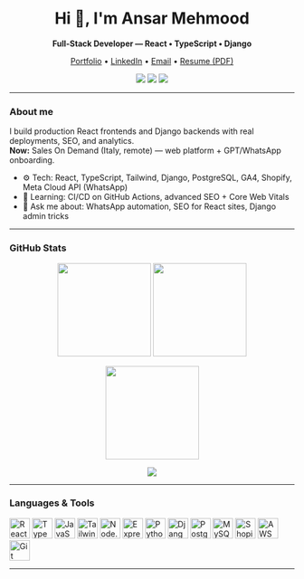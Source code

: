 <h1 align="center">Hi 👋, I'm Ansar Mehmood</h1>
<p align="center"><b>Full-Stack Developer — React • TypeScript • Django</b></p>

<p align="center">
  <a href="https://bit.ly/ansar-portfolio">Portfolio</a> •
  <a href="https://linkedin.com/in/ansarmehmood67">LinkedIn</a> •
  <a href="mailto:ansarmehmood@gmail.com">Email</a> •
  <a href="https://docs.google.com/document/d/17tDKq2ws2IGmVVYxUOiqOj6mAm-lJMAtwZ8WWnuJoPQ/export?format=pdf">Resume (PDF)</a>
</p>

<p align="center">
  <a href="https://bit.ly/ansar-portfolio"><img src="https://img.shields.io/badge/Portfolio-Live-blue?style=for-the-badge" /></a>
  <a href="https://linkedin.com/in/ansarmehmood67"><img src="https://img.shields.io/badge/LinkedIn-Connect-0A66C2?style=for-the-badge" /></a>
  <a href="mailto:ansarmehmood@gmail.com"><img src="https://img.shields.io/badge/Email-Contact-informational?style=for-the-badge" /></a>
</p>

---

### About me
I build production React frontends and Django backends with real deployments, SEO, and analytics.  
**Now:** Sales On Demand (Italy, remote) — web platform + GPT/WhatsApp onboarding.

- ⚙️ Tech: React, TypeScript, Tailwind, Django, PostgreSQL, GA4, Shopify, Meta Cloud API (WhatsApp)
- 🌱 Learning: CI/CD on GitHub Actions, advanced SEO + Core Web Vitals
- 💬 Ask me about: WhatsApp automation, SEO for React sites, Django admin tricks

---

### GitHub Stats
<p align="center">
  <img height="165" src="https://github-readme-stats.vercel.app/api?username=ansarmehmood67&show_icons=true&theme=transparent" />
  <img height="165" src="https://github-readme-stats.vercel.app/api/top-langs/?username=ansarmehmood67&layout=compact&theme=transparent" />
</p>

<p align="center">
  <img height="165" src="https://streak-stats.demolab.com?user=ansarmehmood67&theme=transparent" />
</p>

<!-- Optional trophies; keep or remove -->
<p align="center">
  <img src="https://github-profile-trophy.vercel.app/?username=ansarmehmood67&theme=onedark&no-frame=true&row=1&margin-w=8" />
</p>

---

### Languages & Tools
<p>
  <img alt="React" width="36" src="https://cdn.jsdelivr.net/gh/devicons/devicon/icons/react/react-original.svg"/>
  <img alt="TypeScript" width="36" src="https://cdn.jsdelivr.net/gh/devicons/devicon/icons/typescript/typescript-original.svg"/>
  <img alt="JavaScript" width="36" src="https://cdn.jsdelivr.net/gh/devicons/devicon/icons/javascript/javascript-original.svg"/>
  <img alt="Tailwind" width="36" src="https://cdn.jsdelivr.net/gh/devicons/devicon/icons/tailwindcss/tailwindcss-plain.svg"/>
  <img alt="Node.js" width="36" src="https://cdn.jsdelivr.net/gh/devicons/devicon/icons/nodejs/nodejs-original.svg"/>
  <img alt="Express" width="36" src="https://cdn.jsdelivr.net/gh/devicons/devicon/icons/express/express-original.svg"/>
  <img alt="Python" width="36" src="https://cdn.jsdelivr.net/gh/devicons/devicon/icons/python/python-original.svg"/>
  <img alt="Django" width="36" src="https://cdn.jsdelivr.net/gh/devicons/devicon/icons/django/django-plain.svg"/>
  <img alt="PostgreSQL" width="36" src="https://cdn.jsdelivr.net/gh/devicons/devicon/icons/postgresql/postgresql-original.svg"/>
  <img alt="MySQL" width="36" src="https://cdn.jsdelivr.net/gh/devicons/devicon/icons/mysql/mysql-original.svg"/>
  <img alt="Shopify" width="36" src="https://cdn.jsdelivr.net/gh/devicons/devicon/icons/shopify/shopify-original.svg"/>
  <img alt="AWS" width="36" src="https://cdn.jsdelivr.net/gh/devicons/devicon/icons/amazonwebservices/amazonwebservices-original.svg"/>
  <img alt="Git" width="36" src="https://cdn.jsdelivr.net/gh/devicons/devicon/icons/git/git-original.svg"/>
</p>

---



